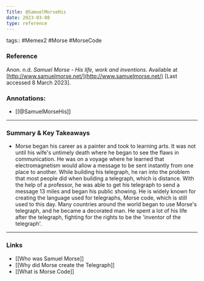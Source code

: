 ```yaml
---
Title: @SamuelMorseHis
date: 2023-03-08
type: reference
---
```

tags:: #Memex2 #Morse #MorseCode 

### Reference 

Anon. n.d. _Samuel Morse - His life, work and inventions_. Available at [http://www.samuelmorse.net/](http://www.samuelmorse.net/) [Last accessed 8 March 2023].

### Annotations:
- [[@SamuelMorseHis]]

---

### Summary & Key Takeaways

- Morse began his career as a painter and took to learning arts. It was not until his wife's untimely death where he began to see the flaws in communication. He was on a voyage where he learned that electromagnetism would allow a message to be sent instantly from one place to another. While building his telegraph, he ran into the problem that most people did when building a telegraph, which is distance. With the help of a professor, he was able to get his telegraph to send a message 13 miles and began his public showing. He is widely known for creating the language used for telegraphs, Morse code, which is still used to this day. Many countries around the world began to use Morse's telegraph, and he became a decorated man. He spent a lot of his life after the telegraph, fighting for the rights to be the 'inventor of the telegraph'.

--- 

### Links
- [[Who was Samuel Morse]]
- [[Why did Morse create the Telegraph]]
- [[What is Morse Code]]
